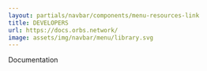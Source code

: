 ```yaml
---
layout: partials/navbar/components/menu-resources-link
title: DEVELOPERS
url: https://docs.orbs.network/
image: assets/img/navbar/menu/library.svg
---
```


Documentation